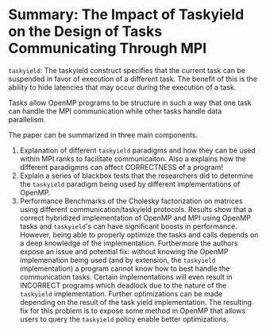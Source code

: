 # Summary: The Impact of Taskyield on the Design of Tasks Communicating Through MPI

`taskyield`: The taskyield construct specifies that the current task can be 
suspended in favor of execution of a different task. The benefit of this is the 
ability to hide latencies that may occur during the execution of a task. 

Tasks allow OpenMP programs to be structure in such a way that one task can 
handle the MPI communication while other tasks handle data parallelism. 

The paper can be summarized in three main components. 
1. Explanation of different `taskyield` paradigms and how they can be used within
MPI ranks to facilitate communicaiton. Also a explains how the different paradigmns
can affect CORRECTNESS of a program!
2. Explain a series of blackbox tests that the researchers did to determine the
`taskyield` paradigm being used by different implementations of OpenMP. 
3. Performance Benchmarks of the Cholesky factorization on matrices using different
communication/taskyield protocols. Results show that a correct hybridized 
implementation of OpenMP and MPI using OpenMP tasks and `taskyield`'s can have 
significant boosts in performance. However, being able to properly optimize the
tasks and calls depends on a deep knowledge of the implementation. Furthermore
the authors expose an issue and potential fix: without knowing the OpenMP 
implemenation being used (and by extension, the `taskyield` implementation) a 
program cannot know how to best handle the communication tasks. Certain 
implementations will even result in INCORRECT programs which deadlock due to the
nature of the `taskyield` implementation. Further optimizations can be made 
depending on the result of the task yield implementation. The resulting fix for
this problem is to expose some method in OpenMP that allows users to query the 
`taskyield` policy enable better optimizations. 

